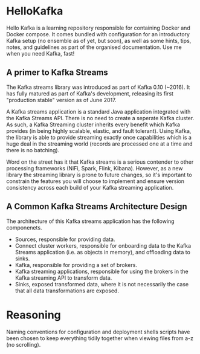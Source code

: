 HelloKafka
===

Hello Kafka is a learning repository responsible for containing Docker and Docker compose. It comes bundled with configuration for an introductory Kafka setup (no ensemble as of yet, but soon), as well as some hints, tips, notes, and guidelines as part of the organised documentation. Use me when you need Kafka, fast!

A primer to Kafka Streams 
---

The Kafka streams library was introduced as part of Kafka 0.10 (~2016). It has fully matured as part of Kafka's development, releasing its first "production stable" version as of June 2017.

A Kafka streams application is a standard Java application integrated with the Kafka Streams API. There is no need to create a seperate Kafka cluster. As such, a Kafka Streaming cluster inherits every benefit which Kafka provides (in being highly scalable, elastic, and fault tolerant). Using Kafka, the library is able to provide streaming exactly once capabilities which is a huge deal in the streaming world (records are processed one at a time and there is no batching). 

Word on the street has it that Kafka streams is a serious contender to other processing frameworks (NiFi, Spark, Flink, Kibana). However, as a new library the streaming library is prone to future changes, so it's important to constrain the features you will choose to implement and ensure version consistency across each build of your Kafka streaming application. 

A Common Kafka Streams Architecture Design
---

The architecture of this Kafka streams application has the following componenets.

- Sources, responsible for providing data.
- Connect cluster workers, responsible for onboarding data to the Kafka Streams application (i.e. as objects in memory), and offloading data to sinks. 
- Kafka, responsible for providing a set of brokers.
- Kafka streaming applications, responsible for using the brokers in the Kafka streaming API to transform data. 
- Sinks, exposed transformed data, where it is not necessarily the case that all data transformations are exposed.

# Reasoning

Naming conventions for configuration and deployment shells scripts have been chosen to keep everything tidily together when viewing files from a-z (no scrolling).